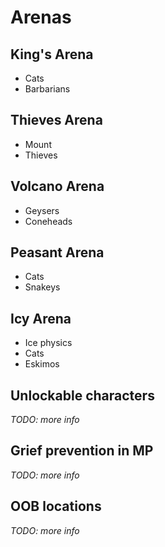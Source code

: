 # Arenas

## King's Arena

- Cats
- Barbarians

## Thieves Arena

- Mount
- Thieves

## Volcano Arena

- Geysers
- Coneheads

## Peasant Arena

- Cats
- Snakeys

## Icy Arena

- Ice physics
- Cats
- Eskimos

## Unlockable characters

_TODO: more info_

## Grief prevention in MP

_TODO: more info_

## OOB locations

_TODO: more info_


